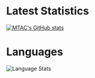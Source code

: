 ###

# Latest Statistics

[![MTAC's GitHub stats](https://github-readme-stats.vercel.app/api?username=MTACS&show_icons=true&bg_color=000000&hide_border=true&border_radius=12&icon_color=ffffff)](https://github.com/anuraghazra/github-readme-stats)

# Languages

![Language Stats](https://github-readme-stats.vercel.app/api/top-langs/?username=MTACS&layout=compact&bg_color=000000&hide_border=true&border_radius=12&langs_count=10) 
